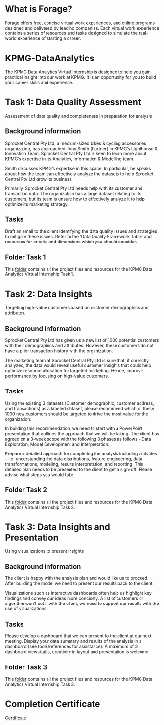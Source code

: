 # What is Forage?
Forage offers free, concise virtual work experiences, and online programs designed and delivered by leading companies. Each virtual work experience contains a series of resources and tasks designed to simulate the real-world experience of starting a career.

# KPMG-DataAnalytics
The KPMG Data Analytics Virtual Internship is designed to help you gain practical insight into our work at KPMG. It is an opportunity for you to build your career skills and experience.

# Task 1: Data Quality Assessment
Assessment of data quality and completeness in preparation for analysis
## Background information
Sprocket Central Pty Ltd, a medium-sized bikes & cycling accessories organization, has approached Tony Smith (Partner) in KPMG’s Lighthouse & Innovation Team. Sprocket Central Pty Ltd  is keen to learn more about KPMG’s expertise in its Analytics, Information & Modelling team. 

Smith discusses KPMG’s expertise in this space. In particular, he speaks about how the team can effectively analyze the datasets to help Sprocket Central Pty Ltd grow its business.

Primarily, Sprocket Central Pty Ltd needs help with its customer and transaction data. The organization has a large dataset relating to its customers, but its team is unsure how to effectively analyze it to help optimize its marketing strategy.

## Tasks
Draft an email to the client identifying the data quality issues and strategies to mitigate these issues. Refer to the ‘Data Quality Framework Table’ and resources for criteria and dimensions which you should consider.

## Folder Task 1
This [folder](https://github.com/DuyDuong47/Forage-KPMG-DataAnalytics/tree/f9086a93a0b5fc3a6e1201a840643514266d2129/Task%201%20-%20Data%20Quality%20Assessment) contains all the project files and resources for the KPMG Data Analytics Virtual Internship Task 1.

# Task 2: Data Insights
Targeting high-value customers based on customer demographics and attributes.
## Background information
Sprocket Central Pty Ltd has given us a new list of 1000 potential customers with their demographics and attributes. However, these customers do not have a prior transaction history with the organization. 

The marketing team at Sprocket Central Pty Ltd is sure that, if correctly analyzed, the data would reveal useful customer insights that could help optimize resource allocation for targeted marketing. Hence, improve performance by focusing on high-value customers.

## Tasks
Using the existing 3 datasets (Customer demographic, customer address, and transactions) as a labeled dataset, please recommend which of these 1000 new customers should be targeted to drive the most value for the organization. 

In building this recommendation, we need to start with a PowerPoint presentation that outlines the approach that we will be taking. The client has agreed on a 3-week scope with the following 3 phases as follows - Data Exploration; Model Development and Interpretation.

Prepare a detailed approach for completing the analysis including activities – i.e. understanding the data distributions, feature engineering, data transformations, modeling, results interpretation, and reporting. This detailed plan needs to be presented to the client to get a sign-off. Please advise what steps you would take. 

## Folder Task 2
This [folder](https://github.com/DuyDuong47/Forage-KPMG-DataAnalytics/tree/f9086a93a0b5fc3a6e1201a840643514266d2129/Task%202%20-%20Data%20Insights) contains all the project files and resources for the KPMG Data Analytics Virtual Internship Task 2.

# Task 3: Data Insights and Presentation
Using visualizations to present insights
## Background information
The client is happy with the analysis plan and would like us to proceed.  After building the model we need to present our results back to the client. 

Visualizations such as interactive dashboards often help us highlight key findings and convey our ideas more concisely. A list of customers or algorithm won’t cut it with the client, we need to support our results with the use of visualizations. 

## Tasks
Please develop a dashboard that we can present to the client at our next meeting. Display your data summary and results of the analysis in a dashboard (see tools/references for assistance).  A maximum of 3 dashboard views/tabs, creativity in layout and presentation is welcome.

## Folder Task 3
This [folder](https://github.com/DuyDuong47/Forage-KPMG-DataAnalytics/tree/f9086a93a0b5fc3a6e1201a840643514266d2129/Task%203%20-%20Data%20Insights%20and%20Presentation) contains all the project files and resources for the KPMG Data Analytics Virtual Internship Task 3.

# Completion Certificate
[Certificate](https://github.com/DuyDuong47/Forage-KPMG-DataAnalytics/blob/f9086a93a0b5fc3a6e1201a840643514266d2129/m7W4GMqeT3bh9Nb2c_KPMG%20AU_WXZ5pqEYadLuCoGq2_1692698091994_completion_certificate.pdf)

